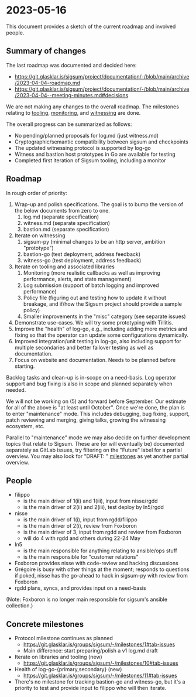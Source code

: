 # 2023-05-16

This document provides a sketch of the current roadmap and involved people.

## Summary of changes

The last roadmap was documented and decided here:

  - https://git.glasklar.is/sigsum/project/documentation/-/blob/main/archive/2023-04-04-roadmap.md
  - https://git.glasklar.is/sigsum/project/documentation/-/blob/main/archive/2023-04-04--meeting-minutes.md#decisions

We are not making any changes to the overall roadmap.  The milestones
relating to [tooling][], [monitoring][], and [witnessing][] are done.

[tooling]: https://git.glasklar.is/groups/sigsum/-/milestones/7#tab-issues
[monitoring]: https://git.glasklar.is/groups/sigsum/-/milestones/8#tab-issues
[witnessing]: https://git.glasklar.is/groups/sigsum/-/milestones/5#tab-issues

The overall progress can be summarized as follows:

  - No pending/planned proposals for log.md (just witness.md)
  - Cryptographic/semantic compatibility between sigsum and checkpoints
  - The updated witnessing protocol is supported by log-go
  - Witness and bastion host prototypes in Go are available for testing
  - Completed first iteration of Sigsum tooling, including a monitor

## Roadmap

In rough order of priority:

  1. Wrap-up and polish specifications.  The goal is to bump the version of the
     below documents from zero to one.
     1. log.md (separate specification)
     2. witness.md (separate specification)
     3. bastion.md (separate specification)
  2. Iterate on witnessing
     1. sigsum-py (minimal changes to be an http server, ambition "prototype")
     2. bastion-go (test deployment, address feedback)
     3. witness-go (test deployment, address feedback)
  3. Iterate on tooling and associated libraries
     1. Monitoring (more realistic callbacks as well as improving performance,
        alerts, and state management)
     2. Log submission (support of batch logging and improved performance)
     3. Policy file (figuring out and testing how to update it without breakage,
        and if/how the Sigsum project should provide a sample policy)
     4. Smaller improvements in the "misc" category (see separate issues)
  4. Demonstrate use-cases.  We will try some prototyping with Tillitis.
  5. Improve the "health" of log-go, e.g., including adding more metrics and
     fixing so that the operator can update some configurations dynamically.
  6. Improved integration/unit testing in log-go, also including support for
     multiple secondaries and better failover testing as well as documentation.
  7. Focus on website and documentation.  Needs to be planned before starting.

[ongoing milestone]: https://git.glasklar.is/groups/sigsum/-/milestones/7#tab-issues

Backlog tasks and clean-up is in-scope on a need-basis.  Log operator support
and bug fixing is also in scope and planned separately when needed.

We will not be working on (5) and forward before September.  Our estimate for
all of the above is "at least until October".  Once we're done, the plan is to
enter "maintenance" mode.  This includes debugging, bug fixing, support, patch
reviewing and merging, giving talks, growing the witnessing ecosystem, etc.

Parallel to "maintenance" mode we may also decide on further development topics
that relate to Sigsum.  These are (or will eventually be) documented separately
as GitLab issues, try filtering on the "Future" label for a partial overview.
You may also look for "DRAFT: " [milestones][] as yet another partial overview.

[milestones]: https://git.glasklar.is/groups/sigsum/-/milestones/

## People

  - filippo
    - is the main driver of 1(ii) and 1(iii), input from nisse/rgdd
    - is the main driver of 2(ii) and 2(iii), test deploy by ln5/rgdd
  - nisse
    - is the main driver of 1(i), input from rgdd/filippo
    - is the main driver of 2(i), review from Foxboron
    - is the main driver of 3, input from rgdd and review from Foxboron
    - will do 4 with rgdd and others during 22-24 May
  - ln5
    - is the main responsible for anything relating to ansible/ops stuff
    - is the main responsible for "customer relations"
  - Foxboron provides nisse with code-review and hacking discussions
  - Grégoire is busy with other things at the moment; responds to questions if
    poked, nisse has the go-ahead to hack in sigsum-py with review from Foxboron
  - rgdd plans, syncs, and provides input on a need-basis

(Note: Foxboron is no longer main responsible for sigsum's ansible collection.)

## Concrete milestones

  - Protocol milestone continues as planned
    - https://git.glasklar.is/groups/sigsum/-/milestones/1#tab-issues
    - Main difference: start preparing/polish a v1 log.md draft
  - Iterate on libraries and tooling (new)
    - https://git.glasklar.is/groups/sigsum/-/milestones/10#tab-issues
  - Health of log-go-{primary,secondary} (new)
    - https://git.glasklar.is/groups/sigsum/-/milestones/11#tab-issues
  - There's no milestone for tracking bastion-go and witness-go, but it's a
    priority to test and provide input to filippo who will then iterate.
